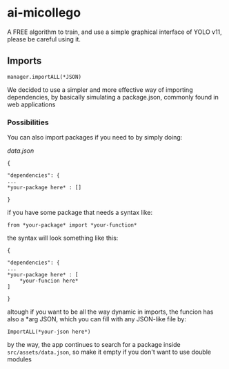# **ai-micollego**
A FREE algorithm to train, and use a simple graphical interface of YOLO v11, please be careful using it.

## Imports
    manager.importALL(*JSON)
We decided to use a simpler and more effective way of importing dependencies, by basically simulating a package.json, commonly found in web applications

### Possibilities

You can also import packages if you need to by simply doing:

*data.json*

    {

    "dependencies": {
    ...
    *your-package here* : []
    
    }

if you have some package that needs a syntax like: 

    from *your-package* import *your-function*

the syntax will look something like this:

    {

    "dependencies": {
    ...
    *your-package here* : [
        *your-funcion here*
    ]
    
    }

altough if you want to be all the way dynamic in imports, the funcion has also a *arg JSON, which you can fill with any JSON-like file by:

    ImportALL(*your-json here*)

by the way, the app continues to search for a package inside 	`src/assets/data.json`, so make it empty if you don't want to use double modules

